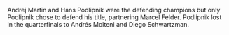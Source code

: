 Andrej Martin and Hans Podlipnik were the defending champions but only Podlipnik chose to defend his title, partnering Marcel Felder. Podlipnik lost in the quarterfinals to Andrés Molteni and Diego Schwartzman.

